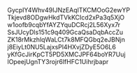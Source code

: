 GycpIY4Whv49IJNzEAqITKCMOoG2ewYP
Tkjevd8ODgwHkdTVkKCIcd2xPa3q5XjO
w1oofb9cqbYfAYZYquDCRcj2L56Xyx7r
SsJUcyDls151c9q409GcaQsaDqbAccZu
ZK18rMkzhlqWaLCt7k8MFQGbq2eJBNjn
j8EiyLt0NU5LajxsPl4HXvjZDyE5O6L6
yKfGcJirKpCT5PD5XMCJPF64boYR7Uuj
lOpeejUgnTY3rojr6lfHFC1Uihrjbapr
